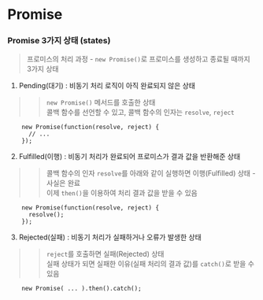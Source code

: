 # Promise

### Promise 3가지 상태 (states)
> 프로미스의 처리 과정 - `new Promise()`로 프로미스를 생성하고 종료될 때까지 3가지 상태


1. Pending(대기) : 비동기 처리 로직이 아직 완료되지 않은 상태

>> `new Promise()` 메서드를 호출한 상태 <br>
콜백 함수를 선언할 수 있고, 콜백 함수의 인자는 `resolve`, ```reject```

```
    new Promise(function(resolve, reject) {
      // ...
    });
```


2. Fulfilled(이행) : 비동기 처리가 완료되어 프로미스가 결과 값을 반환해준 상태

>> 콜백 함수의 인자 ```resolve```를 아래와 같이 실행하면 이행(Fulfilled) 상태 - 사실은 완료 <br>
이제 ```then()```을 이용하여 처리 결과 값을 받을 수 있음

```
    new Promise(function(resolve, reject) {
      resolve();
    });
```


3. Rejected(실패) : 비동기 처리가 실패하거나 오류가 발생한 상태

>> `reject`를 호출하면 실패(Rejected) 상태 <br>
실패 상태가 되면 실패한 이유(실패 처리의 결과 값)를 ```catch()```로 받을 수 있음

```
    new Promise( ... ).then().catch();

```

